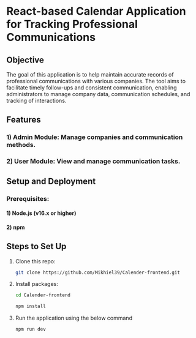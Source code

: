 # React-based Calendar Application for Tracking Professional Communications
## Objective
The goal of this application is to help maintain accurate records of professional communications with various companies. The tool aims to facilitate timely follow-ups and consistent communication, enabling administrators to manage company data, communication schedules, and tracking of interactions.

## Features
### 1) Admin Module: Manage companies and communication methods.
### 2) User Module: View and manage communication tasks.

## Setup and Deployment
### Prerequisites:
#### 1) Node.js (v16.x or higher)
#### 2) npm

## Steps to Set Up
1. Clone this repo:

    ```bash
    git clone https://github.com/Mikhiel39/Calender-frontend.git
    ```
2. Install packages:

    ```bash
    cd Calender-frontend
    ```
    
    ```bash
    npm install
    ```
    
3. Run the application using the below command

    ```bash
    npm run dev
    ```
